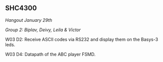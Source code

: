 ## SHC4300

*Hangout January 29th*

*Group 2: Biplav, Deivy, Leila & Victor*

W03 D2: Receive ASCII codes via RS232 and display them on the Basys-3 leds.

W03 D4: Datapath of the ABC player FSMD.



